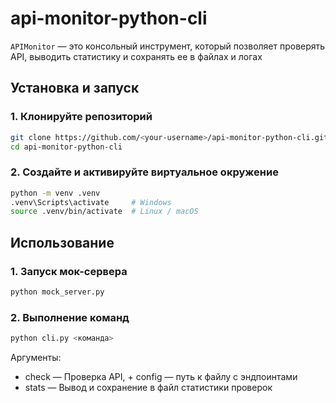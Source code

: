 # api-monitor-python-cli

`APIMonitor` — это консольный инструмент, который позволяет проверять API, выводить статистику и сохранять ее в файлах и логах

## Установка и запуск

### 1. Клонируйте репозиторий

```bash
git clone https://github.com/<your-username>/api-monitor-python-cli.git
cd api-monitor-python-cli
```

### 2. Создайте и активируйте виртуальное окружение

```bash
python -m venv .venv
.venv\Scripts\activate     # Windows
source .venv/bin/activate  # Linux / macOS
```

## Использование

### 1. Запуск мок-сервера

```bash
python mock_server.py
```

### 2. Выполнение команд

```bash
python cli.py <команда>
```

Аргументы:

- check — Проверка API, + config — путь к файлу с эндпоинтами
- stats — Вывод и сохранение в файл статистики проверок

